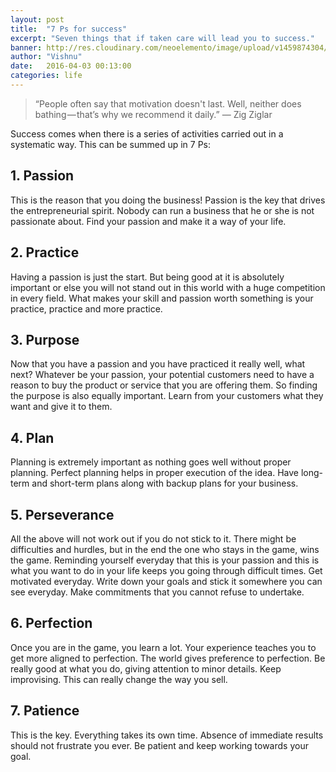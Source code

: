 ```yaml
---
layout: post
title:  "7 Ps for success"
excerpt: "Seven things that if taken care will lead you to success."
banner: http://res.cloudinary.com/neoelemento/image/upload/v1459874304/7ps_hsovcj.jpg
author: "Vishnu"
date:   2016-04-03 00:13:00
categories: life
---
```

>“People often say that motivation doesn't last. Well, neither does bathing — that’s why we recommend it daily.”
— Zig Ziglar

Success comes when there is a series of activities carried out in a systematic way. This can be summed up in 7 Ps: 

## 1. Passion

This is the reason that you doing the business! Passion is the key that drives the entrepreneurial spirit. Nobody can run a business that he or she is not passionate about. Find your passion and make it a way of your life.

## 2. Practice

Having a passion is just the start. But being good at it is absolutely important or else you will not stand out in this world with a huge competition in every field. What makes your skill and passion worth something is your practice, practice and more practice.

## 3. Purpose

Now that you have a passion and you have practiced it really well, what next? Whatever be your passion, your potential customers need to have a reason to buy the product or service that you are offering them. So finding the purpose is also equally important. Learn from your customers what they want and give it to them.

## 4. Plan

Planning is extremely important as nothing goes well without proper planning. Perfect planning helps in proper execution of the idea. Have long-term and short-term plans along with backup plans for your business.

## 5. Perseverance

All the above will not work out if you do not stick to it. There might be difficulties and hurdles, but in the end the one who stays in the game, wins the game. Reminding yourself everyday that this is your passion and this is what you want to do in your life keeps you going through difficult times. Get motivated everyday. Write down your goals and stick it somewhere you can see everyday. Make commitments that you cannot refuse to undertake.

## 6. Perfection

Once you are in the game, you learn a lot. Your experience teaches you to get more aligned to perfection. The world gives preference to perfection. Be really good at what you do, giving attention to minor details. Keep improvising. This can really change the way you sell.

## 7. Patience

This is the key. Everything takes its own time. Absence of immediate results should not frustrate you ever. Be patient and keep working towards your goal.